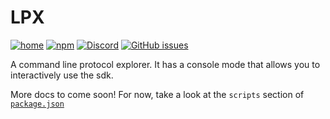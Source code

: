 # LPX

[![home](https://img.shields.io/badge/%E2%97%80-home-lightgrey.svg?style=flat-square)](https://github.com/livepeer/livepeerjs#readme)
[![npm](https://img.shields.io/npm/v/@livepeer/lpx.svg?style=flat-square)](https://www.npmjs.com/package/@livepeer/lpx)
[![Discord](https://img.shields.io/discord/423160867534929930.svg?style=flat-square)](https://discord.gg/7wRSUGX)
[![GitHub issues](https://img.shields.io/github/issues/livepeer/livepeerjs/lpx.svg?style=flat-square)](https://github.com/livepeer/livepeerjs/labels/lpx)

A command line protocol explorer. It has a console mode that allows you to
interactively use the sdk.

More docs to come soon! For now, take a look at the `scripts` section of
[`package.json`](https://github.com/livepeer/livepeerjs/blob/master/packages/lpx/package.json#L22)
